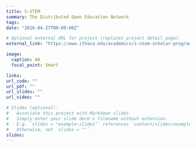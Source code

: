 ```yaml
---
title: S-STEM
summary: The Distributed Open Education Network
tags:
date: "2016-04-27T00:00:00Z"

# Optional external URL for project (replaces project detail page).
external_link: "https://www.ithaca.edu/academics/s-stem-scholar-program"

image:
  caption: NA
  focal_point: Smart

links:
url_code: ""
url_pdf: ""
url_slides: ""
url_video: ""

# Slides (optional).
#   Associate this project with Markdown slides.
#   Simply enter your slide deck's filename without extension.
#   E.g. `slides = "example-slides"` references `content/slides/example-slides.md`.
#   Otherwise, set `slides = ""`.
slides:
---
```

